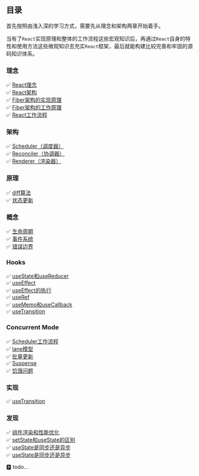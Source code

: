 ## 目录
首先按照由浅入深的学习方式，需要先从理念和架构两章开始着手。  

当有了`React`实现原理和整体的工作流程这些宏观知识后，再通过`React`自身的特性和使用方法这些微观知识去充实`React`框架，最后就能构建比较完善和牢固的源码知识体系。  
### 理念
:white_check_mark: [React理念](../idea/concept.md)  
:white_check_mark: [React架构](../idea/architecture.md)  
:white_check_mark: [Fiber架构的实现原理](../idea/fiber.md)  
:white_check_mark: [Fiber架构的工作原理](../idea/doubleCache.md)  
:white_check_mark: [React工作流程](../idea/workProcess.md)  

### 架构
:white_check_mark: [Scheduler（调度器）](../architecture/scheduler.md)  
:white_check_mark: [Reconciler（协调器）](../architecture/reconciler.md)  
:white_check_mark: [Renderer（渲染器）](../architecture/renderer.md)  

### 原理
:white_check_mark: [diff算法](../principle/diff.md)  
:white_check_mark: [状态更新](../principle/updateState.md)  

### 概念
:white_check_mark: [生命周期](../concept/lifeCycle.md)  
:white_check_mark: [事件系统](../concept/eventSystem.md)  
:white_check_mark: [错误边界](../concept/errorBoundary.md)  

### Hooks
:white_check_mark: [useState和useReducer](../hooks/useStateAnduseReducer.md)  
:white_check_mark: [useEffect](../hooks/useEffect.md)  
:white_check_mark: [useEffect的执行](../hooks/executeUseEffect.md)  
:white_check_mark: [useRef](../hooks/useRef.md)  
:white_check_mark: [useMemo和useCallback](../hooks/useMemoAnduseCallback.md)  
:white_check_mark: [useTransition](../hooks/useTransition.md)  

### Concurrent Mode
:white_check_mark: [Scheduler工作流程](../concurrent/scheduler.md)  
:white_check_mark: [lane模型](../concurrent/lane.md)  
:white_check_mark: [批量更新](../concurrent/batchedUpdates.md)  
:white_check_mark: [Suspense](../concurrent/suspense.md)  
:white_check_mark: [饥饿问题](../concurrent/starve.md)  

### 实现
:white_check_mark: [useTransition](../implement/useState.md)  

### 发现
:white_check_mark: [组件渲染和性能优化](../find/componentRenderAndOptimize.md)  
:white_check_mark: [setState和useState的区别](../find/differentBetweenSetStateAndUseState.md)  
:white_check_mark: [useState是同步还是异步](../find/isUseStateSyncOrAsync.md)  
:white_check_mark: [useState是同步还是异步](../find/performanceOptimize.md)  


:parking: todo...